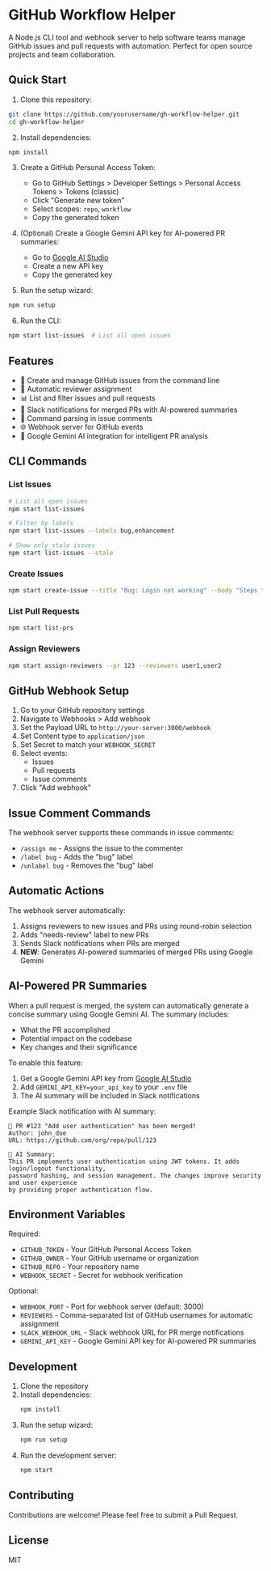 # GitHub Workflow Helper

A Node.js CLI tool and webhook server to help software teams manage GitHub issues and pull requests with automation. Perfect for open source projects and team collaboration.

## Quick Start

1. Clone this repository:
```bash
git clone https://github.com/yourusername/gh-workflow-helper.git
cd gh-workflow-helper
```

2. Install dependencies:
```bash
npm install
```

3. Create a GitHub Personal Access Token:
   - Go to GitHub Settings > Developer Settings > Personal Access Tokens > Tokens (classic)
   - Click "Generate new token"
   - Select scopes: `repo`, `workflow`
   - Copy the generated token

4. (Optional) Create a Google Gemini API key for AI-powered PR summaries:
   - Go to [Google AI Studio](https://makersuite.google.com/app/apikey)
   - Create a new API key
   - Copy the generated key

5. Run the setup wizard:
```bash
npm run setup
```

6. Run the CLI:
```bash
npm start list-issues  # List all open issues
```

## Features

- 📝 Create and manage GitHub issues from the command line
- 🔄 Automatic reviewer assignment
- 📊 List and filter issues and pull requests
- 🔔 Slack notifications for merged PRs with AI-powered summaries
- 🤖 Command parsing in issue comments
- 🌐 Webhook server for GitHub events
- 🧠 Google Gemini AI integration for intelligent PR analysis

## CLI Commands

### List Issues
```bash
# List all open issues
npm start list-issues

# Filter by labels
npm start list-issues --labels bug,enhancement

# Show only stale issues
npm start list-issues --stale
```

### Create Issues
```bash
npm start create-issue --title "Bug: Login not working" --body "Steps to reproduce..." --labels bug,high-priority
```

### List Pull Requests
```bash
npm start list-prs
```

### Assign Reviewers
```bash
npm start assign-reviewers --pr 123 --reviewers user1,user2
```

## GitHub Webhook Setup

1. Go to your GitHub repository settings
2. Navigate to Webhooks > Add webhook
3. Set the Payload URL to `http://your-server:3000/webhook`
4. Set Content type to `application/json`
5. Set Secret to match your `WEBHOOK_SECRET`
6. Select events:
   - Issues
   - Pull requests
   - Issue comments
7. Click "Add webhook"

## Issue Comment Commands

The webhook server supports these commands in issue comments:
- `/assign me` - Assigns the issue to the commenter
- `/label bug` - Adds the "bug" label
- `/unlabel bug` - Removes the "bug" label

## Automatic Actions

The webhook server automatically:
1. Assigns reviewers to new issues and PRs using round-robin selection
2. Adds "needs-review" label to new PRs
3. Sends Slack notifications when PRs are merged
4. **NEW**: Generates AI-powered summaries of merged PRs using Google Gemini

## AI-Powered PR Summaries

When a pull request is merged, the system can automatically generate a concise summary using Google Gemini AI. The summary includes:
- What the PR accomplished
- Potential impact on the codebase
- Key changes and their significance

To enable this feature:
1. Get a Google Gemini API key from [Google AI Studio](https://makersuite.google.com/app/apikey)
2. Add `GEMINI_API_KEY=your_api_key` to your `.env` file
3. The AI summary will be included in Slack notifications

Example Slack notification with AI summary:
```
🎉 PR #123 "Add user authentication" has been merged!
Author: john_doe
URL: https://github.com/org/repo/pull/123

🤖 AI Summary:
This PR implements user authentication using JWT tokens. It adds login/logout functionality, 
password hashing, and session management. The changes improve security and user experience 
by providing proper authentication flow.
```

## Environment Variables

Required:
- `GITHUB_TOKEN` - Your GitHub Personal Access Token
- `GITHUB_OWNER` - Your GitHub username or organization
- `GITHUB_REPO` - Your repository name
- `WEBHOOK_SECRET` - Secret for webhook verification

Optional:
- `WEBHOOK_PORT` - Port for webhook server (default: 3000)
- `REVIEWERS` - Comma-separated list of GitHub usernames for automatic assignment
- `SLACK_WEBHOOK_URL` - Slack webhook URL for PR merge notifications
- `GEMINI_API_KEY` - Google Gemini API key for AI-powered PR summaries

## Development

1. Clone the repository
2. Install dependencies:
   ```bash
   npm install
   ```
3. Run the setup wizard:
   ```bash
   npm run setup
   ```
4. Run the development server:
   ```bash
   npm start
   ```

## Contributing

Contributions are welcome! Please feel free to submit a Pull Request.

## License

MIT 

